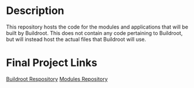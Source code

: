 # Description

This repository hosts the code for the modules and applications that will be built by Buildroot.
This does not contain any code pertaining to Buildroot, but will instead host the actual files that Buildroot will use.

# Final Project Links

[Buildroot Respository](https://github.com/cu-ecen-aeld/final-project-jauy2310)
[Modules Repository](https://github.com/jauy2310/final-project-jauy2310-modules)